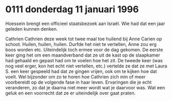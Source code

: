 # 0111 donderdag 11 januari 1996
Hoessein brengt een officieel staatsbezoek aan Israël. Wie had dat een jaar geleden kunnen denken. 

Cathrien
Cathrien deze week tot twee maal toe huilend bij Anne Carien op schoot. Huilen, huilen, huilen. Durfde het niet te vertellen, Anne zou erg boos worden etc. Uiteindelijk toch ermee voor de dag gekomen. De eerste keer ging het om een maandverband dat ze uit de kast op de slaapkamer had gehaald en gepast had om te voelen hoe het zit. De tweede keer (was nog veel erger, kon het echt niet vertellen, etc.) vertelde ze dat ze met Laura S. een keer gespeeld had dat ze gingen vrijen, ook om te kijken hoe dat voelt. Wel bijzonder om zo te horen hoe Cathrien zich min of meer voorbereidt op de volgende fase in haar leven. Ervaringen die je echt veranderen, zo dat je daarna niet meer wordt wat je daarvoor was. Wat een geluk en een voorrecht dat ze er uiteindelijk over gaat praten.